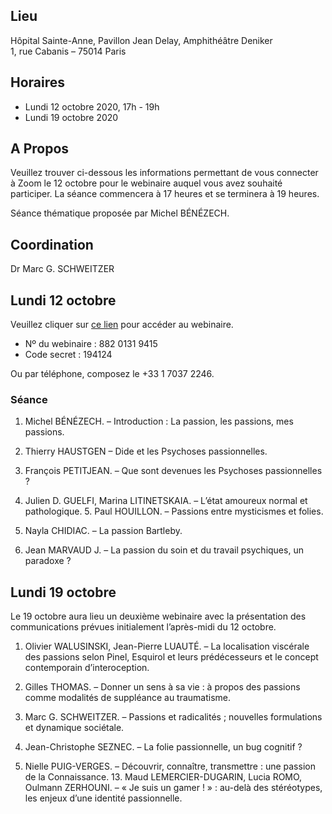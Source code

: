 ## Lieu
Hôpital Sainte-Anne, Pavillon Jean Delay, Amphithéâtre Deniker    
1, rue Cabanis – 75014 Paris

## Horaires
- Lundi 12 octobre 2020, 17h - 19h
- Lundi 19 octobre 2020

## A Propos
Veuillez trouver ci-dessous les informations permettant de vous connecter à Zoom le 12 octobre pour le webinaire auquel vous avez souhaité participer. La séance commencera à 17 heures et se terminera à 19 heures.

Séance thématique proposée par Michel BÉNÉZECH.

## Coordination
Dr Marc G. SCHWEITZER

## Lundi 12 octobre
Veuillez cliquer sur [ce lien](https://us02web.zoom.us/j/88201319415?pwd=NzhiVXBBTFpnNDRKQzNGYUhmejAzZz09) pour accéder au webinaire.
- Nº du webinaire : 882 0131 9415
- Code secret : 194124

Ou par téléphone, composez le +33 1 7037 2246.

### Séance

1. Michel BÉNÉZECH. – Introduction : La passion, les passions, mes passions.

2. Thierry HAUSTGEN – Dide et les Psychoses passionnelles.

3. François PETITJEAN. – Que sont devenues les Psychoses passionnelles ?

4. Julien D. GUELFI, Marina LITINETSKAIA. – L’état amoureux normal et pathologique. 5. Paul HOUILLON. – Passions entre mysticismes et folies.

6. Nayla CHIDIAC. – La passion Bartleby.

7. Jean MARVAUD J. – La passion du soin et du travail psychiques, un paradoxe ?

## Lundi 19 octobre

Le 19 octobre aura lieu un deuxième webinaire avec la présentation des communications prévues initialement l’après-midi du 12 octobre.

1. Olivier WALUSINSKI, Jean-Pierre LUAUTÉ. – La localisation viscérale des passions selon Pinel, Esquirol et leurs prédécesseurs et le concept contemporain d’interoception.

2. Gilles THOMAS. – Donner un sens à sa vie : à propos des passions comme modalités de suppléance au traumatisme.

3. Marc G. SCHWEITZER. – Passions et radicalités ; nouvelles formulations et dynamique sociétale.

4. Jean-Christophe SEZNEC. – La folie passionnelle, un bug cognitif ?

5. Nielle PUIG-VERGES. – Découvrir, connaître, transmettre : une passion de la Connaissance. 13. Maud LEMERCIER-DUGARIN, Lucia ROMO, Oulmann ZERHOUNI. – « Je suis un gamer ! » : au-delà des stéréotypes, les enjeux d’une identité passionnelle.
